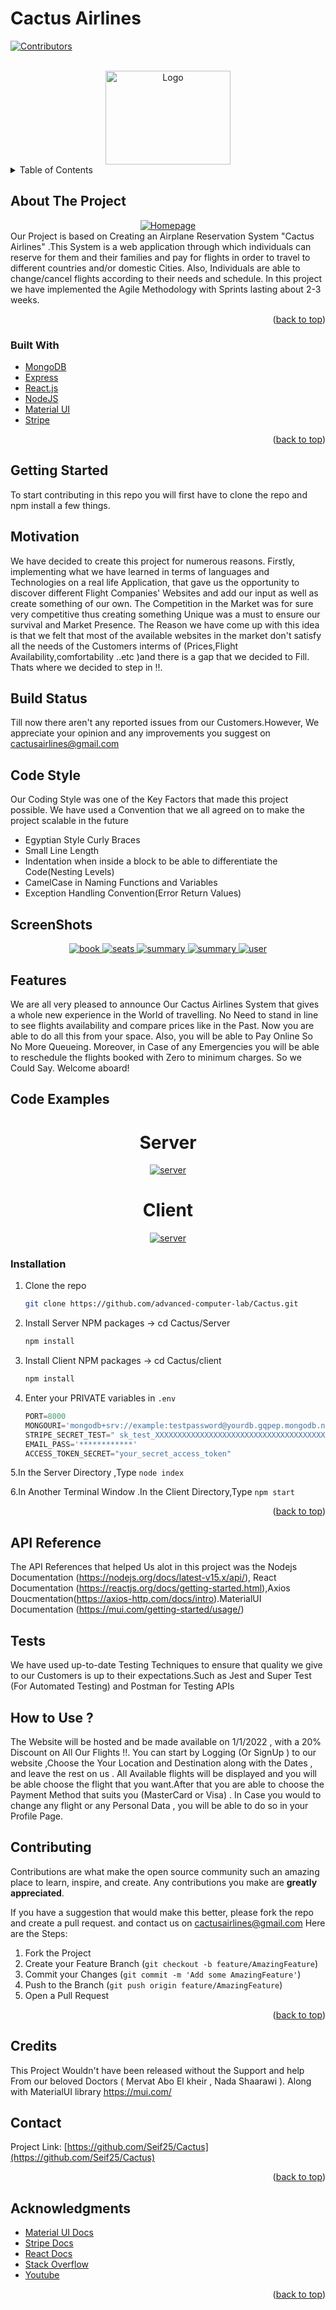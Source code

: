 # Cactus Airlines
<div id="top"></div>


[![Contributors][contributors-shield]][contributors-url]




<!-- PROJECT LOGO -->
<br />
<div align="center">
  <a href="https://github.com/Seif25/Cactus">
    <img src="client/src/logo4.png" alt="Logo" width="200" height="150">
  </a>
</div>



<!-- TABLE OF CONTENTS -->
<details>
  <summary>Table of Contents</summary>
  <ol>
    <li>
      <a href="#about-the-project">About The Project</a>
      <ul>
        <li><a href="#built-with">Built With</a></li>
      </ul>
    </li>
    <li>
      <a href="#getting-started">Getting Started</a>
      <ul>
        <li><a href="#installation">Installation</a></li>
      </ul>
    </li>
    <li><a href="#usage">Usage</a></li>
    <li><a href="#contributing">Contributing</a></li>
    <li><a href="#contact">Contact</a></li>
    <li><a href="#acknowledgments">Acknowledgments</a></li>
  </ol>
</details>



<!-- ABOUT THE PROJECT -->
## About The Project

<div align="center">
  <a href="https://github.com/Seif25/Cactus">
    <img src="https://github.com/advanced-computer-lab/Cactus/blob/866c1e61bfd1be510949de72280898f91b9bac0b/Cactus%20Airlines%20-%20Google%20Chrome%2025_12_2021%2011_45_29%20AM.png" alt="Homepage">
  </a>
</div>
Our Project is based on Creating an Airplane Reservation System "Cactus Airlines" .This System is a web application through which individuals can reserve for them and their families and pay for flights in order to travel to different countries and/or domestic Cities.
Also, Individuals are able to change/cancel flights according to their needs and schedule.
In this project we have implemented the Agile Methodology with Sprints lasting about 2-3 weeks.


<p align="right">(<a href="#top">back to top</a>)</p>



### Built With

* [MongoDB](https://mongodb.com)
* [Express](https://expressjs.com)
* [React.js](https://reactjs.org/)
* [NodeJS](https://nodejs.com)
* [Material UI](https://mui.com)
* [Stripe](https://stripe.com)

<p align="right">(<a href="#top">back to top</a>)</p>



<!-- GETTING STARTED -->
## Getting Started

To start contributing in this repo you will first have to clone the repo and npm install a few things.

## Motivation

We have decided to create this project for numerous reasons.
Firstly, implementing what we have learned in terms of languages and Technologies on a real life Application, that gave us the opportunity to discover different Flight Companies' Websites and add our input as well as create something of our own.
The Competition in the Market was for sure very competitive thus creating something Unique was a must to ensure our survival and Market Presence.
The Reason we have come up with this idea is that we felt that most of the available websites in the market don't satisfy all the needs of the Customers interms of (Prices,Flight Availability,comfortability ..etc )and there is a gap that we decided to Fill. Thats where we decided to step in !!.

## Build Status
Till now there aren't any reported issues from our Customers.However, We appreciate your opinion and any improvements you suggest on cactusairlines@gmail.com

## Code Style 
Our Coding Style was one of the Key Factors that made this project possible. We have used a Convention that we all agreed on to make the project scalable in the future 
* Egyptian Style Curly Braces
* Small Line Length
* Indentation when inside a block to be able to differentiate the Code(Nesting Levels)
* CamelCase in Naming Functions and Variables
* Exception Handling Convention(Error Return Values)

## ScreenShots
<div align="center">
   <a href="https://github.com/Seif25/Cactus">
      <img src="https://github.com/advanced-computer-lab/Cactus/blob/249c96513c768e357c29610fd87677daf14f9306/IMG-20211225-WA0030.jpg" alt="book">
   </a>
   <a href="https://github.com/Seif25/Cactus">
    <img src="https://github.com/advanced-computer-lab/Cactus/blob/249c96513c768e357c29610fd87677daf14f9306/IMG-20211225-WA0029.jpg" alt="seats">
  </a>
  <a href="https://github.com/Seif25/Cactus">
    <img src="https://github.com/advanced-computer-lab/Cactus/blob/249c96513c768e357c29610fd87677daf14f9306/IMG-20211225-WA0034.jpg" alt="summary">
  </a>
  <a href="https://github.com/Seif25/Cactus">
    <img src="https://github.com/advanced-computer-lab/Cactus/blob/249c96513c768e357c29610fd87677daf14f9306/IMG-20211225-WA0037.jpg" alt="summary">
  </a>
  <a href="https://github.com/Seif25/Cactus">
    <img src="https://github.com/advanced-computer-lab/Cactus/blob/249c96513c768e357c29610fd87677daf14f9306/IMG-20211225-WA0028.jpg" alt="user">
  </a>
  
</div>

## Features
We are all very pleased to announce Our Cactus Airlines System that gives a whole new experience in the World of travelling. No Need to stand in line to see flights availability and compare prices like in the Past. Now you are able to do all this from your space. Also, you will be able to Pay Online So No More Queueing. Moreover, in Case of any Emergencies you will be able to reschedule the flights booked with Zero to minimum charges. So we Could Say. Welcome aboard! 

## Code Examples

<div align="center">
  <h1>Server</h1>
  <a href="https://github.com/Seif25/Cactus">
    <img src="https://github.com/advanced-computer-lab/Cactus/blob/4e7056160ce12d6c1843656eeca8826484ba19be/indexJS(server).png" alt="server" >
  </a>
  <h1>Client</h1>
   <a href="https://github.com/Seif25/Cactus">
    <img src="https://github.com/advanced-computer-lab/Cactus/blob/4e7056160ce12d6c1843656eeca8826484ba19be/appJS.png" alt="server" >
  </a>
</div>

### Installation

1. Clone the repo
   ```sh
   git clone https://github.com/advanced-computer-lab/Cactus.git
   ```
2. Install Server NPM packages -> cd Cactus/Server
   ```sh
   npm install
   ```
3. Install Client NPM packages -> cd Cactus/client
    ```sh
   npm install
   ```
4. Enter your PRIVATE variables in `.env`
   ```js
   PORT=8000
   MONGOURI='mongodb+srv://example:testpassword@yourdb.gqpep.mongodb.net/YourDB?retryWrites=true&w=majority'
   STRIPE_SECRET_TEST=" sk_test_XXXXXXXXXXXXXXXXXXXXXXXXXXXXXXXXXXXXXXXXXXXXXXXXXXXXXXXXXXXXXXXXXXXXXXXXXXX"
   EMAIL_PASS='************'
   ACCESS_TOKEN_SECRET="your_secret_access_token"
   ```
5.In the Server Directory ,Type
    ```
    node index
    ```
    
    
6.In Another Terminal Window .In the Client Directory,Type
    ```
    npm start
    ```


<p align="right">(<a href="#top">back to top</a>)</p>

## API Reference
The API References that helped Us alot in this project was the Nodejs Documentation (https://nodejs.org/docs/latest-v15.x/api/), React Documentation (https://reactjs.org/docs/getting-started.html),Axios Doucmentation(https://axios-http.com/docs/intro).MaterialUI Documentation (https://mui.com/getting-started/usage/)

## Tests
We have used up-to-date Testing Techniques to ensure that quality we give to our Customers is up to their expectations.Such as Jest and Super Test (For Automated Testing) and Postman for Testing APIs 


## How to Use ?
The Website will be hosted and be made available on 1/1/2022 , with a 20% Discount on All Our Flights !!. You can start by Logging (Or SignUp ) to our website ,Choose the Your Location and Destination along with the Dates , and leave the rest on us . All Available flights will be displayed and you will be able choose the flight that you want.After that you are able to choose the Payment Method that suits you (MasterCard or Visa) . In Case you would to change any flight or any Personal Data , you will be able to do so in your Profile Page.


<!-- CONTRIBUTING -->
## Contributing

Contributions are what make the open source community such an amazing place to learn, inspire, and create. Any contributions you make are **greatly appreciated**.

If you have a suggestion that would make this better, please fork the repo and create a pull request. and contact us on cactusairlines@gmail.com
Here are the Steps:
1. Fork the Project
2. Create your Feature Branch (`git checkout -b feature/AmazingFeature`)
3. Commit your Changes (`git commit -m 'Add some AmazingFeature'`)
4. Push to the Branch (`git push origin feature/AmazingFeature`)
5. Open a Pull Request

<p align="right">(<a href="#top">back to top</a>)</p>


<!-- GETTING STARTED ON THE SITE -->

## Credits 
This Project Wouldn't have been released without the Support and help From our beloved Doctors ( Mervat Abo El kheir , Nada Shaarawi ). Along with MaterialUI library https://mui.com/


<!-- CONTACT -->
## Contact

Project Link: [https://github.com/Seif25/Cactus](https://github.com/Seif25/Cactus)

<p align="right">(<a href="#top">back to top</a>)</p>


<!-- ACKNOWLEDGMENTS -->

## Acknowledgments

* [Material UI Docs](https://mui.com/getting-started/usage/)
* [Stripe Docs](https://stripe.com/docs/api)
* [React Docs](https://reactjs.org/docs/getting-started.html)
* [Stack Overflow](https://stackoverflow.com)
* [Youtube](https://youtube.com)

<p align="right">(<a href="#top">back to top</a>)</p>



<!-- MARKDOWN LINKS & IMAGES -->
<!-- https://www.markdownguide.org/basic-syntax/#reference-style-links -->
[contributors-shield]: https://img.shields.io/github/contributors/Seif25/Cactus.svg?style=for-the-badge
[contributors-url]: https://github.com/Seif25/Cactus/graphs/contributors
